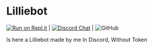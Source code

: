 # Lilliebot
[![Run on Repl.it](https://repl.it/badge/github/WilloIzCitron/Lilliebot)](https://repl.it/github/WilloIzCitron/Lilliebot) | [![Discord Chat](https://img.shields.io/discord/380289224043266048.svg)](https://discord.gg/kwYqqkh) | ![GitHub](https://img.shields.io/github/license/WilloIzCitron/LillieBot?label=Lilliebot%20License&style=flat-square)

Is here a Lilliebot made by me In Discord, Without Token

